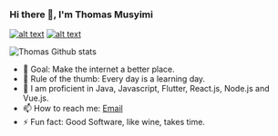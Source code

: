 ### Hi there 👋, I'm Thomas Musyimi
 <a href="https://www.linkedin.com/in/thomas-ngenye-14a883133//"> ![alt text](https://img.shields.io/badge/-LinkedIn-0e76a8?style=plastic&logo=linkedIn)</a> 
 <a href="https://twitter.com/musyimi_ngenye">![alt text](https://img.shields.io/badge/-Twitter-1DA1F2?style=plastic&logo=Twitter) </a>


![Thomas Github stats](https://github-readme-stats.vercel.app/api?username=Tom-Hunter&theme=synthwave&show_icons=true&count_private=true)

 
- 🔭 Goal: Make the internet a better place.
- 💯 Rule of the thumb: Every day is a learning day.
- 🌱 I am proficient in Java, Javascript, Flutter, React.js, Node.js and Vue.js.
- 📫 How to reach me: [Email](mailto:tngenye946@gmail.com) 
- ⚡ Fun fact: Good Software, like wine, takes time.
